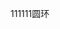 111111圆环
<div class="example">
    <div class="example-box">
        <div>
            <bw-circle></bw-circle>
        </div>
    </div>
</div>